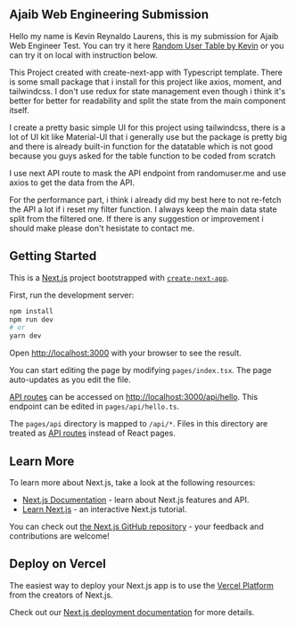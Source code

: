 ## Ajaib Web Engineering Submission

Hello my name is Kevin Reynaldo Laurens, this is my submission for Ajaib Web Engineer Test. You can try it here [Random User Table by Kevin](https://randomuser-table.vercel.app/) or you can try it on local with instruction below.

This Project created with create-next-app with Typescript template. There is some small package that i install for this project like axios, moment, and tailwindcss.
I don't use redux for state management even though i think it's better for better for readability and split the state from the main component itself.

I create a pretty basic simple UI for this project using tailwindcss, there is a lot of UI kit like Material-UI that i generally use but the package is pretty big and there is already built-in function for the datatable which is not good because you guys asked for the table function to be coded from scratch

I use next API route to mask the API endpoint from randomuser.me and use axios to get the data from the API.

For the performance part, i think i already did my best here to not re-fetch the API a lot if i reset my filter function. I always keep the main data state split from the filtered one. If there is any suggestion or improvement i should make please don't hesistate to contact me.

## Getting Started

This is a [Next.js](https://nextjs.org/) project bootstrapped with [`create-next-app`](https://github.com/vercel/next.js/tree/canary/packages/create-next-app).

First, run the development server:

```bash
npm install
npm run dev
# or
yarn dev
```

Open [http://localhost:3000](http://localhost:3000) with your browser to see the result.

You can start editing the page by modifying `pages/index.tsx`. The page auto-updates as you edit the file.

[API routes](https://nextjs.org/docs/api-routes/introduction) can be accessed on [http://localhost:3000/api/hello](http://localhost:3000/api/hello). This endpoint can be edited in `pages/api/hello.ts`.

The `pages/api` directory is mapped to `/api/*`. Files in this directory are treated as [API routes](https://nextjs.org/docs/api-routes/introduction) instead of React pages.

## Learn More

To learn more about Next.js, take a look at the following resources:

- [Next.js Documentation](https://nextjs.org/docs) - learn about Next.js features and API.
- [Learn Next.js](https://nextjs.org/learn) - an interactive Next.js tutorial.

You can check out [the Next.js GitHub repository](https://github.com/vercel/next.js/) - your feedback and contributions are welcome!

## Deploy on Vercel

The easiest way to deploy your Next.js app is to use the [Vercel Platform](https://vercel.com/new?utm_medium=default-template&filter=next.js&utm_source=create-next-app&utm_campaign=create-next-app-readme) from the creators of Next.js.

Check out our [Next.js deployment documentation](https://nextjs.org/docs/deployment) for more details.

